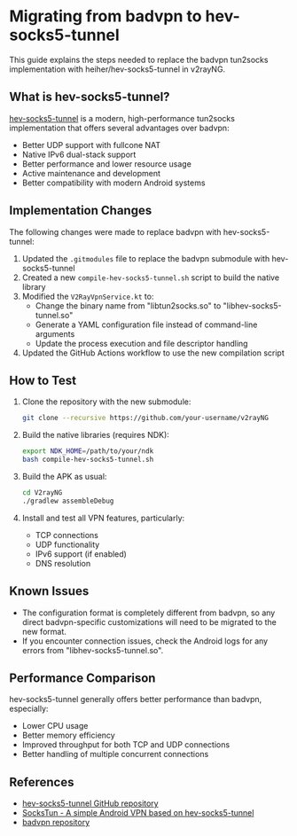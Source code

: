 # Migrating from badvpn to hev-socks5-tunnel

This guide explains the steps needed to replace the badvpn tun2socks implementation with heiher/hev-socks5-tunnel in v2rayNG.

## What is hev-socks5-tunnel?

[hev-socks5-tunnel](https://github.com/heiher/hev-socks5-tunnel) is a modern, high-performance tun2socks implementation that offers several advantages over badvpn:

- Better UDP support with fullcone NAT
- Native IPv6 dual-stack support
- Better performance and lower resource usage
- Active maintenance and development
- Better compatibility with modern Android systems

## Implementation Changes

The following changes were made to replace badvpn with hev-socks5-tunnel:

1. Updated the `.gitmodules` file to replace the badvpn submodule with hev-socks5-tunnel
2. Created a new `compile-hev-socks5-tunnel.sh` script to build the native library
3. Modified the `V2RayVpnService.kt` to:
   - Change the binary name from "libtun2socks.so" to "libhev-socks5-tunnel.so"
   - Generate a YAML configuration file instead of command-line arguments
   - Update the process execution and file descriptor handling
4. Updated the GitHub Actions workflow to use the new compilation script

## How to Test

1. Clone the repository with the new submodule:
   ```bash
   git clone --recursive https://github.com/your-username/v2rayNG
   ```

2. Build the native libraries (requires NDK):
   ```bash
   export NDK_HOME=/path/to/your/ndk
   bash compile-hev-socks5-tunnel.sh
   ```

3. Build the APK as usual:
   ```bash
   cd V2rayNG
   ./gradlew assembleDebug
   ```

4. Install and test all VPN features, particularly:
   - TCP connections
   - UDP functionality
   - IPv6 support (if enabled)
   - DNS resolution

## Known Issues

- The configuration format is completely different from badvpn, so any direct badvpn-specific customizations will need to be migrated to the new format.
- If you encounter connection issues, check the Android logs for any errors from "libhev-socks5-tunnel.so".

## Performance Comparison

hev-socks5-tunnel generally offers better performance than badvpn, especially:

- Lower CPU usage
- Better memory efficiency
- Improved throughput for both TCP and UDP connections
- Better handling of multiple concurrent connections

## References

- [hev-socks5-tunnel GitHub repository](https://github.com/heiher/hev-socks5-tunnel)
- [SocksTun - A simple Android VPN based on hev-socks5-tunnel](https://github.com/heiher/sockstun)
- [badvpn repository](https://github.com/ambrop72/badvpn) 